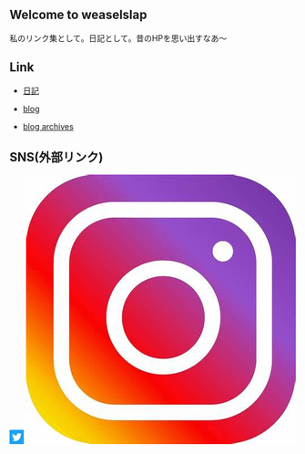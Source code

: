 ## Welcome to weaselslap 

私のリンク集として。日記として。昔のHPを思い出すなあ～

## Link
- [日記](DIARY.md)

- [blog](https://weaselslap.hatenablog.com)

- [blog archives](archives.md)


## SNS(外部リンク) 
[<img src="twitter_icon.jpg" width="5%">](https://twitter.com/weaselslap)
[<img src="instagram_icon.jfif">](https://www.instagram.com/weaselslap)


<!-- admax -->
<script src="https://adm.shinobi.jp/s/c8032c1cfcc563a5faa8514c79a97a6b"></script>
<!-- admax -->

